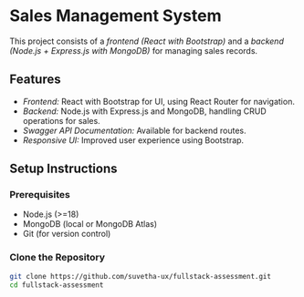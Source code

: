 # Sales Management System

This project consists of a *frontend (React with Bootstrap)* and a *backend (Node.js + Express.js with MongoDB)* for managing sales records.

## Features

- *Frontend:* React with Bootstrap for UI, using React Router for navigation.
- *Backend:* Node.js with Express.js and MongoDB, handling CRUD operations for sales.
- *Swagger API Documentation:* Available for backend routes.
- *Responsive UI:* Improved user experience using Bootstrap.

## Setup Instructions

### Prerequisites
- Node.js (>=18)
- MongoDB (local or MongoDB Atlas)
- Git (for version control)

### Clone the Repository
```sh
git clone https://github.com/suvetha-ux/fullstack-assessment.git
cd fullstack-assessment